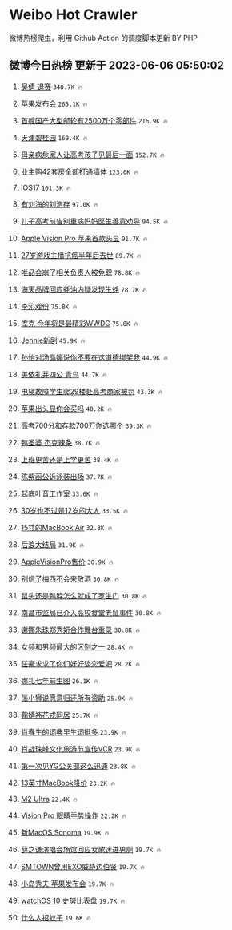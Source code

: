 # Weibo Hot Crawler 



微博热榜爬虫，利用 Github Action 的调度脚本更新 BY PHP 


## 微博今日热榜 更新于 2023-06-06 05:50:02 
1. [吴倩 退赛](https://s.weibo.com/weibo?q=%E5%90%B4%E5%80%A9%20%E9%80%80%E8%B5%9B&t=31&band_rank=1&Refer=top) `340.7K 🔥` 

1. [苹果发布会](https://s.weibo.com/weibo?q=%E8%8B%B9%E6%9E%9C%E5%8F%91%E5%B8%83%E4%BC%9A&t=31&band_rank=2&Refer=top) `265.1K 🔥` 

1. [首艘国产大型邮轮有2500万个零部件](https://s.weibo.com/weibo?q=%23%E9%A6%96%E8%89%98%E5%9B%BD%E4%BA%A7%E5%A4%A7%E5%9E%8B%E9%82%AE%E8%BD%AE%E6%9C%892500%E4%B8%87%E4%B8%AA%E9%9B%B6%E9%83%A8%E4%BB%B6%23&t=31&band_rank=3&Refer=top) `216.9K 🔥` 

1. [天津碧桂园](https://s.weibo.com/weibo?q=%E5%A4%A9%E6%B4%A5%E7%A2%A7%E6%A1%82%E5%9B%AD&t=31&band_rank=4&Refer=top) `169.4K 🔥` 

1. [母亲病危家人让高考孩子见最后一面](https://s.weibo.com/weibo?q=%23%E6%AF%8D%E4%BA%B2%E7%97%85%E5%8D%B1%E5%AE%B6%E4%BA%BA%E8%AE%A9%E9%AB%98%E8%80%83%E5%AD%A9%E5%AD%90%E8%A7%81%E6%9C%80%E5%90%8E%E4%B8%80%E9%9D%A2%23&t=31&band_rank=5&Refer=top) `152.7K 🔥` 

1. [业主购42套房全部打通墙体](https://s.weibo.com/weibo?q=%23%E4%B8%9A%E4%B8%BB%E8%B4%AD42%E5%A5%97%E6%88%BF%E5%85%A8%E9%83%A8%E6%89%93%E9%80%9A%E5%A2%99%E4%BD%93%23&t=31&band_rank=6&Refer=top) `123.0K 🔥` 

1. [iOS17](https://s.weibo.com/weibo?q=iOS17&t=31&band_rank=7&Refer=top) `101.3K 🔥` 

1. [有刘海的刘浩存](https://s.weibo.com/weibo?q=%23%E6%9C%89%E5%88%98%E6%B5%B7%E7%9A%84%E5%88%98%E6%B5%A9%E5%AD%98%23&t=31&band_rank=8&Refer=top) `97.0K 🔥` 

1. [儿子高考前告别重病妈妈医生善意劝导](https://s.weibo.com/weibo?q=%23%E5%84%BF%E5%AD%90%E9%AB%98%E8%80%83%E5%89%8D%E5%91%8A%E5%88%AB%E9%87%8D%E7%97%85%E5%A6%88%E5%A6%88%E5%8C%BB%E7%94%9F%E5%96%84%E6%84%8F%E5%8A%9D%E5%AF%BC%23&t=31&band_rank=9&Refer=top) `94.5K 🔥` 

1. [Apple Vision Pro 苹果首款头显](https://s.weibo.com/weibo?q=Apple%20Vision%20Pro%20%E8%8B%B9%E6%9E%9C%E9%A6%96%E6%AC%BE%E5%A4%B4%E6%98%BE&t=31&band_rank=10&Refer=top) `91.7K 🔥` 

1. [27岁游戏主播抗癌半年后去世](https://s.weibo.com/weibo?q=%2327%E5%B2%81%E6%B8%B8%E6%88%8F%E4%B8%BB%E6%92%AD%E6%8A%97%E7%99%8C%E5%8D%8A%E5%B9%B4%E5%90%8E%E5%8E%BB%E4%B8%96%23&t=31&band_rank=11&Refer=top) `89.7K 🔥` 

1. [唯品会崩了相关负责人被免职](https://s.weibo.com/weibo?q=%23%E5%94%AF%E5%93%81%E4%BC%9A%E5%B4%A9%E4%BA%86%E7%9B%B8%E5%85%B3%E8%B4%9F%E8%B4%A3%E4%BA%BA%E8%A2%AB%E5%85%8D%E8%81%8C%23&t=31&band_rank=12&Refer=top) `78.8K 🔥` 

1. [海天品牌回应蚝油内疑发现生蚝](https://s.weibo.com/weibo?q=%23%E6%B5%B7%E5%A4%A9%E5%93%81%E7%89%8C%E5%9B%9E%E5%BA%94%E8%9A%9D%E6%B2%B9%E5%86%85%E7%96%91%E5%8F%91%E7%8E%B0%E7%94%9F%E8%9A%9D%23&t=31&band_rank=13&Refer=top) `78.7K 🔥` 

1. [李沁戏份](https://s.weibo.com/weibo?q=%E6%9D%8E%E6%B2%81%E6%88%8F%E4%BB%BD&t=31&band_rank=14&Refer=top) `75.8K 🔥` 

1. [库克 今年将是最精彩WWDC](https://s.weibo.com/weibo?q=%E5%BA%93%E5%85%8B%20%E4%BB%8A%E5%B9%B4%E5%B0%86%E6%98%AF%E6%9C%80%E7%B2%BE%E5%BD%A9WWDC&t=31&band_rank=15&Refer=top) `75.0K 🔥` 

1. [Jennie新剧](https://s.weibo.com/weibo?q=Jennie%E6%96%B0%E5%89%A7&t=31&band_rank=16&Refer=top) `45.9K 🔥` 

1. [孙怡对汤晶媚说你不要在这道德绑架我](https://s.weibo.com/weibo?q=%23%E5%AD%99%E6%80%A1%E5%AF%B9%E6%B1%A4%E6%99%B6%E5%AA%9A%E8%AF%B4%E4%BD%A0%E4%B8%8D%E8%A6%81%E5%9C%A8%E8%BF%99%E9%81%93%E5%BE%B7%E7%BB%91%E6%9E%B6%E6%88%91%23&t=31&band_rank=17&Refer=top) `44.9K 🔥` 

1. [美依礼芽四公 青鸟](https://s.weibo.com/weibo?q=%E7%BE%8E%E4%BE%9D%E7%A4%BC%E8%8A%BD%E5%9B%9B%E5%85%AC%20%E9%9D%92%E9%B8%9F&t=31&band_rank=18&Refer=top) `44.7K 🔥` 

1. [电梯故障学生爬29楼赴高考商家被罚](https://s.weibo.com/weibo?q=%23%E7%94%B5%E6%A2%AF%E6%95%85%E9%9A%9C%E5%AD%A6%E7%94%9F%E7%88%AC29%E6%A5%BC%E8%B5%B4%E9%AB%98%E8%80%83%E5%95%86%E5%AE%B6%E8%A2%AB%E7%BD%9A%23&t=31&band_rank=19&Refer=top) `43.3K 🔥` 

1. [苹果出头显你会买吗](https://s.weibo.com/weibo?q=%23%E8%8B%B9%E6%9E%9C%E5%87%BA%E5%A4%B4%E6%98%BE%E4%BD%A0%E4%BC%9A%E4%B9%B0%E5%90%97%23&t=31&band_rank=20&Refer=top) `40.2K 🔥` 

1. [高考700分和存款700万你选哪个](https://s.weibo.com/weibo?q=%23%E9%AB%98%E8%80%83700%E5%88%86%E5%92%8C%E5%AD%98%E6%AC%BE700%E4%B8%87%E4%BD%A0%E9%80%89%E5%93%AA%E4%B8%AA%23&t=31&band_rank=21&Refer=top) `39.3K 🔥` 

1. [鸭圣婆 杰克辣条](https://s.weibo.com/weibo?q=%E9%B8%AD%E5%9C%A3%E5%A9%86%20%E6%9D%B0%E5%85%8B%E8%BE%A3%E6%9D%A1&t=31&band_rank=22&Refer=top) `38.7K 🔥` 

1. [上班更苦还是上学更苦](https://s.weibo.com/weibo?q=%E4%B8%8A%E7%8F%AD%E6%9B%B4%E8%8B%A6%E8%BF%98%E6%98%AF%E4%B8%8A%E5%AD%A6%E6%9B%B4%E8%8B%A6&t=31&band_rank=23&Refer=top) `38.4K 🔥` 

1. [陈紫函公诉泳装出场](https://s.weibo.com/weibo?q=%23%E9%99%88%E7%B4%AB%E5%87%BD%E5%85%AC%E8%AF%89%E6%B3%B3%E8%A3%85%E5%87%BA%E5%9C%BA%23&t=31&band_rank=24&Refer=top) `37.7K 🔥` 

1. [起底叶音工作室](https://s.weibo.com/weibo?q=%23%E8%B5%B7%E5%BA%95%E5%8F%B6%E9%9F%B3%E5%B7%A5%E4%BD%9C%E5%AE%A4%23&t=31&band_rank=25&Refer=top) `33.6K 🔥` 

1. [30岁也不过是12岁的大人](https://s.weibo.com/weibo?q=30%E5%B2%81%E4%B9%9F%E4%B8%8D%E8%BF%87%E6%98%AF12%E5%B2%81%E7%9A%84%E5%A4%A7%E4%BA%BA&t=31&band_rank=26&Refer=top) `33.5K 🔥` 

1. [15寸的MacBook Air](https://s.weibo.com/weibo?q=15%E5%AF%B8%E7%9A%84MacBook%20Air&t=31&band_rank=27&Refer=top) `32.3K 🔥` 

1. [后浪大结局](https://s.weibo.com/weibo?q=%23%E5%90%8E%E6%B5%AA%E5%A4%A7%E7%BB%93%E5%B1%80%23&t=31&band_rank=28&Refer=top) `31.9K 🔥` 

1. [AppleVisionPro售价](https://s.weibo.com/weibo?q=AppleVisionPro%E5%94%AE%E4%BB%B7&t=31&band_rank=29&Refer=top) `30.9K 🔥` 

1. [别信了梅西不会来敬酒](https://s.weibo.com/weibo?q=%23%E5%88%AB%E4%BF%A1%E4%BA%86%E6%A2%85%E8%A5%BF%E4%B8%8D%E4%BC%9A%E6%9D%A5%E6%95%AC%E9%85%92%23&t=31&band_rank=30&Refer=top) `30.8K 🔥` 

1. [鼠头还是鸭脖怎么就成了罗生门](https://s.weibo.com/weibo?q=%23%E9%BC%A0%E5%A4%B4%E8%BF%98%E6%98%AF%E9%B8%AD%E8%84%96%E6%80%8E%E4%B9%88%E5%B0%B1%E6%88%90%E4%BA%86%E7%BD%97%E7%94%9F%E9%97%A8%23&t=31&band_rank=31&Refer=top) `30.8K 🔥` 

1. [南昌市监局已介入高校食堂老鼠事件](https://s.weibo.com/weibo?q=%23%E5%8D%97%E6%98%8C%E5%B8%82%E7%9B%91%E5%B1%80%E5%B7%B2%E4%BB%8B%E5%85%A5%E9%AB%98%E6%A0%A1%E9%A3%9F%E5%A0%82%E8%80%81%E9%BC%A0%E4%BA%8B%E4%BB%B6%23&t=31&band_rank=32&Refer=top) `30.8K 🔥` 

1. [谢娜朱珠郑秀妍合作舞台重录](https://s.weibo.com/weibo?q=%23%E8%B0%A2%E5%A8%9C%E6%9C%B1%E7%8F%A0%E9%83%91%E7%A7%80%E5%A6%8D%E5%90%88%E4%BD%9C%E8%88%9E%E5%8F%B0%E9%87%8D%E5%BD%95%23&t=31&band_rank=33&Refer=top) `30.8K 🔥` 

1. [女频和男频最大的区别之一](https://s.weibo.com/weibo?q=%E5%A5%B3%E9%A2%91%E5%92%8C%E7%94%B7%E9%A2%91%E6%9C%80%E5%A4%A7%E7%9A%84%E5%8C%BA%E5%88%AB%E4%B9%8B%E4%B8%80&t=31&band_rank=34&Refer=top) `28.4K 🔥` 

1. [任豪求求了你们好好谈恋爱吧](https://s.weibo.com/weibo?q=%23%E4%BB%BB%E8%B1%AA%E6%B1%82%E6%B1%82%E4%BA%86%E4%BD%A0%E4%BB%AC%E5%A5%BD%E5%A5%BD%E8%B0%88%E6%81%8B%E7%88%B1%E5%90%A7%23&t=31&band_rank=35&Refer=top) `28.2K 🔥` 

1. [娜扎七年前生图](https://s.weibo.com/weibo?q=%23%E5%A8%9C%E6%89%8E%E4%B8%83%E5%B9%B4%E5%89%8D%E7%94%9F%E5%9B%BE%23&t=31&band_rank=36&Refer=top) `26.1K 🔥` 

1. [张小狮说愿意归还所有资助](https://s.weibo.com/weibo?q=%23%E5%BC%A0%E5%B0%8F%E7%8B%AE%E8%AF%B4%E6%84%BF%E6%84%8F%E5%BD%92%E8%BF%98%E6%89%80%E6%9C%89%E8%B5%84%E5%8A%A9%23&t=31&band_rank=37&Refer=top) `25.9K 🔥` 

1. [鞠婧祎花戎同居](https://s.weibo.com/weibo?q=%23%E9%9E%A0%E5%A9%A7%E7%A5%8E%E8%8A%B1%E6%88%8E%E5%90%8C%E5%B1%85%23&t=31&band_rank=38&Refer=top) `25.7K 🔥` 

1. [肖春生的词典里生词挺多](https://s.weibo.com/weibo?q=%23%E8%82%96%E6%98%A5%E7%94%9F%E7%9A%84%E8%AF%8D%E5%85%B8%E9%87%8C%E7%94%9F%E8%AF%8D%E6%8C%BA%E5%A4%9A%23&t=31&band_rank=39&Refer=top) `23.9K 🔥` 

1. [肖战珠峰文化旅游节宣传VCR](https://s.weibo.com/weibo?q=%23%E8%82%96%E6%88%98%E7%8F%A0%E5%B3%B0%E6%96%87%E5%8C%96%E6%97%85%E6%B8%B8%E8%8A%82%E5%AE%A3%E4%BC%A0VCR%23&t=31&band_rank=40&Refer=top) `23.9K 🔥` 

1. [第一次见YG公关部这么迅速](https://s.weibo.com/weibo?q=%23%E7%AC%AC%E4%B8%80%E6%AC%A1%E8%A7%81YG%E5%85%AC%E5%85%B3%E9%83%A8%E8%BF%99%E4%B9%88%E8%BF%85%E9%80%9F%23&t=31&band_rank=41&Refer=top) `23.8K 🔥` 

1. [13英寸MacBook降价](https://s.weibo.com/weibo?q=%2313%E8%8B%B1%E5%AF%B8MacBook%E9%99%8D%E4%BB%B7%23&t=31&band_rank=42&Refer=top) `23.2K 🔥` 

1. [M2 Ultra](https://s.weibo.com/weibo?q=M2%20Ultra&t=31&band_rank=43&Refer=top) `22.4K 🔥` 

1. [Vision Pro 眼睛手势操作](https://s.weibo.com/weibo?q=Vision%20Pro%20%E7%9C%BC%E7%9D%9B%E6%89%8B%E5%8A%BF%E6%93%8D%E4%BD%9C&t=31&band_rank=44&Refer=top) `22.2K 🔥` 

1. [新MacOS Sonoma](https://s.weibo.com/weibo?q=%E6%96%B0MacOS%20Sonoma&t=31&band_rank=45&Refer=top) `19.9K 🔥` 

1. [薛之谦演唱会场馆回应女歌迷进男厕](https://s.weibo.com/weibo?q=%23%E8%96%9B%E4%B9%8B%E8%B0%A6%E6%BC%94%E5%94%B1%E4%BC%9A%E5%9C%BA%E9%A6%86%E5%9B%9E%E5%BA%94%E5%A5%B3%E6%AD%8C%E8%BF%B7%E8%BF%9B%E7%94%B7%E5%8E%95%23&t=31&band_rank=46&Refer=top) `19.7K 🔥` 

1. [SMTOWN曾用EXO威胁边伯贤](https://s.weibo.com/weibo?q=%23SMTOWN%E6%9B%BE%E7%94%A8EXO%E5%A8%81%E8%83%81%E8%BE%B9%E4%BC%AF%E8%B4%A4%23&t=31&band_rank=47&Refer=top) `19.7K 🔥` 

1. [小岛秀夫 苹果发布会](https://s.weibo.com/weibo?q=%E5%B0%8F%E5%B2%9B%E7%A7%80%E5%A4%AB%20%E8%8B%B9%E6%9E%9C%E5%8F%91%E5%B8%83%E4%BC%9A&t=31&band_rank=48&Refer=top) `19.7K 🔥` 

1. [watchOS 10 史努比表盘](https://s.weibo.com/weibo?q=watchOS%2010%20%E5%8F%B2%E5%8A%AA%E6%AF%94%E8%A1%A8%E7%9B%98&t=31&band_rank=49&Refer=top) `19.7K 🔥` 

1. [什么人招蚊子](https://s.weibo.com/weibo?q=%23%E4%BB%80%E4%B9%88%E4%BA%BA%E6%8B%9B%E8%9A%8A%E5%AD%90%23&t=31&band_rank=50&Refer=top) `19.6K 🔥` 

